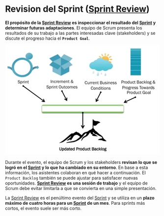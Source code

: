 # Revision del Sprint (<span style="text-decoration: underline">Sprint Review</span>)

**El propósito de la <span style="text-decoration: underline">Sprint Review</span> es inspeccionar el resultado del <span style="text-decoration: underline">Sprint</span> y determinar futuras adaptaciones**. El equipo de Scrum presenta los resultados de su trabajo a las partes interesadas clave (stakeholders) y se discute el progreso hacia el **`Product Goal`**.

![Review](/imgs/review.webp)

Durante el evento, el equipo de Scrum y los stakeholders **revisan lo que se logró en el <span style="text-decoration: underline">Sprint</span> y lo que ha cambiado en su entorno**. En base a esta información, los asistentes colaboran en qué hacer a continuación. El `Product Backlog` también se puede ajustar para satisfacer nuevas oportunidades. **<span style="text-decoration: underline">Sprint Review</span> es una sesión de trabajo** y el equipo de Scrum debe evitar limitarla a que se convierta en una simple presentación.

La <span style="text-decoration: underline">Sprint Review</span> es el penúltimo evento del <span style="text-decoration: underline">Sprint</span> y se utiliza en un **plazo máximo de cuatro horas para un <span style="text-decoration: underline">Sprint</span> de un mes**. Para sprints más cortos, el evento suele ser más corto.
